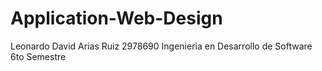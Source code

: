 # Application-Web-Design
Leonardo David Arias Ruiz
2978690
Ingenieria en Desarrollo de Software
6to Semestre
